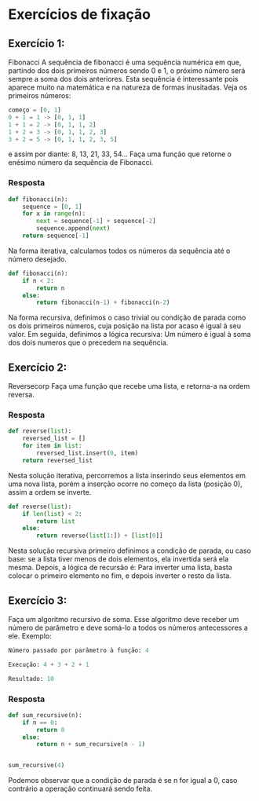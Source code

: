 # Exercícios de fixação

## Exercício 1:

Fibonacci A sequência de fibonacci é uma sequência numérica em que, partindo dos dois primeiros números sendo 0 e 1, o próximo número será sempre a soma dos dois anteriores. Esta sequência é interessante pois aparece muito na matemática e na natureza de formas inusitadas. Veja os primeiros números:
```python
começo = [0, 1]
0 + 1 = 1 -> [0, 1, 1]
1 + 1 = 2 -> [0, 1, 1, 2]
1 + 2 = 3 -> [0, 1, 1, 2, 3]
3 + 2 = 5 -> [0, 1, 1, 2, 3, 5]
```
e assim por diante: 8, 13, 21, 33, 54...
Faça uma função que retorne o enésimo número da sequência de Fibonacci.

### Resposta

```python
def fibonacci(n):
    sequence = [0, 1]
    for x in range(n):
        next = sequence[-1] + sequence[-2]
        sequence.append(next)
    return sequence[-1]
```
Na forma iterativa, calculamos todos os números da sequência até o número desejado.
```python
def fibonacci(n):
    if n < 2:
        return n
    else:
        return fibonacci(n-1) + fibonacci(n-2)
```
Na forma recursiva, definimos o caso trivial ou condição de parada como os dois primeiros números, cuja posição na lista por acaso é igual à seu valor. Em seguida, definimos a lógica recursiva: Um número é igual à soma dos dois numeros que o precedem na sequência.

## Exercício 2:

Reversecorp Faça uma função que recebe uma lista, e retorna-a na ordem reversa.

### Resposta

```python
def reverse(list):
    reversed_list = []
    for item in list:
        reversed_list.insert(0, item)
    return reversed_list
```
Nesta solução iterativa, percorremos a lista inserindo seus elementos em uma nova lista, porém a inserção ocorre no começo da lista (posição 0), assim a ordem se inverte.
```python
def reverse(list):
    if len(list) < 2:
        return list
    else:
        return reverse(list[1:]) + [list[0]]
```
Nesta solução recursiva primeiro definimos a condição de parada, ou caso base: se a lista tiver menos de dois elementos, ela invertida será ela mesma. Depois, a lógica de recursão é: Para inverter uma lista, basta colocar o primeiro elemento no fim, e depois inverter o resto da lista.

## Exercício 3:

Faça um algoritmo recursivo de soma. Esse algoritmo deve receber um número de parâmetro e deve somá-lo a todos os números antecessores a ele.
Exemplo:
```python
Número passado por parâmetro à função: 4

Execução: 4 + 3 + 2 + 1

Resultado: 10
```

### Resposta

```python
def sum_recursive(n):
    if n == 0:
        return 0
    else:
        return n + sum_recursive(n - 1)


sum_recursive(4)
```
Podemos observar que a condição de parada é se n for igual a 0, caso contrário a operação continuará sendo feita.